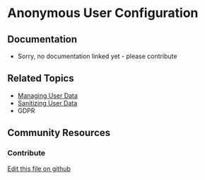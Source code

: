 # Anonymous User Configuration

## Documentation

* Sorry, no documentation linked yet - please contribute

## Related Topics

* [Managing User Data](https://portal.liferay.dev/docs/7-2/user/-/knowledge_base/u/managing-user-data)
* [Sanitizing User Data](https://portal.liferay.dev/docs/7-2/user/-/knowledge_base/u/managing-user-data)
* GDPR

## Community Resources


### Contribute

[Edit this file on github](https://github.com/olafk/controlpanel-documentation-docs/blob/master/md/72en/com_liferay_configuration_admin_web_portlet_SystemSettingsPortlet/com.liferay.user.associated.data.web.internal.configuration.AnonymousUserConfiguration.md)
